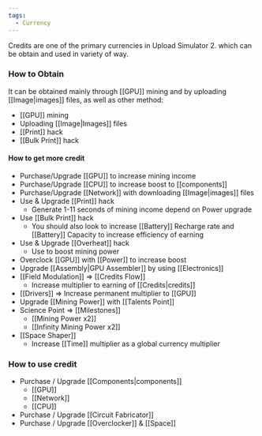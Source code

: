 ```yaml
---
tags:
  - Currency
---
```

Credits are one of the primary currencies in Upload Simulator 2. which can be obtain and used in variety of way.

### How to Obtain
It can be obtained mainly through [[GPU]] mining and by uploading [[Image|images]] files, as well as other method:
- [[GPU]] mining
- Uploading [[Image|Images]] files
- [[Print]] hack
- [[Bulk Print]] hack

#### How to get more credit
- Purchase/Upgrade [[GPU]] to increase mining income
- Purchase/Upgrade [[CPU]] to increase boost to [[components]]
- Purchase/Upgrade [[Network]] with downloading [[Image|images]] files
- Use & Upgrade [[Print]] hack
	- Generate 1-11 seconds of mining income depend on Power upgrade
- Use [[Bulk Print]] hack
	- You should also look to increase [[Battery]] Recharge rate and [[Battery]] Capacity to increase efficiency of earning
- Use & Upgrade [[Overheat]] hack
	- Use to boost mining power
- Overclock [[GPU]] with [[Power]] to increase boost
- Upgrade [[Assembly|GPU Assembler]] by using [[Electronics]]
- [[Field Modulation]] $\Rightarrow$ [[Credits Flow]]
	- Increase multiplier to earning of [[Credits|credits]] 
- [[Drivers]] $\Rightarrow$ Increase permanent multiplier to [[GPU]]
- Upgrade [[Mining Power]] with [[Talents Point]]
- Science Point $\Rightarrow$ [[Milestones]]
	- [[Mining Power x2]]
	- [[Infinity Mining Power x2]]
- [[Space Shaper]]
	- Increase [[Time]] multiplier as a global currency multiplier


### How to use credit
- Purchase / Upgrade [[Components|components]]
	- [[GPU]]
	- [[Network]]
	- [[CPU]]
- Purchase / Upgrade [[Circuit Fabricator]]
- Purchase / Upgrade [[Overclocker]] & [[Space]]
